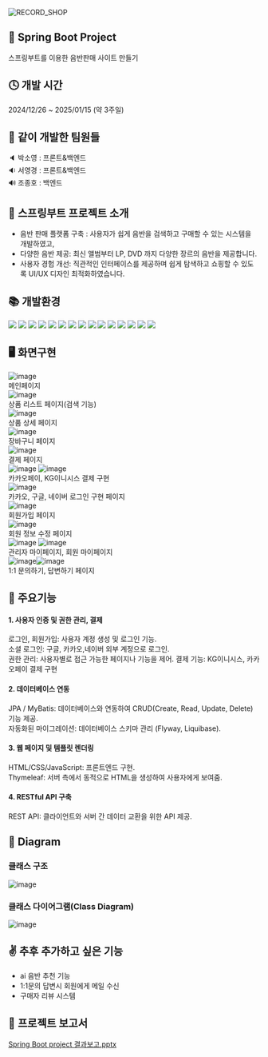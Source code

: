 ![RECORD_SHOP](https://capsule-render.vercel.app/api?type=Venom&height=200&text=RECORD%20SHOP&fontAlign=50&fontAlignY=53&color=gradient&fontColor=333&stroke=fff&fontSize=60)

## 🙌 Spring Boot Project
스프링부트를 이용한 음반판매 사이트 만들기

## 🕓 개발 시간
2024/12/26 ~ 2025/01/15 (약 3주일)

## 💪 같이 개발한 팀원들
🔈 박소영 : 프론트&백엔드 <br>
🔉 서영경 : 프론트&백엔드 <br>
🔊 조종호 : 백엔드

## 📄  스프링부트 프로젝트 소개
- 음반 판매 플랫폼 구축 : 사용자가 쉽게 음반을 검색하고 구매할 수 있는 시스템을 개발하였고,
- 다양한 음반 제공: 최신 앨범부터 LP, DVD 까지 다양한 장르의 음반을 제공합니다.
- 사용자 경험 개선: 직관적인 인터페이스를 제공하며 쉽게 탐색하고 쇼핑할 수 있도록 UI/UX 디자인 최적화하였습니다.

## 📚 개발환경   

<img src="https://img.shields.io/badge/springboot-6DB33F?style=for-the-badge&logo=springboot&logoColor=white">
<img src="https://img.shields.io/badge/java-007396?style=for-the-badge&logo=java&logoColor=white">
<img src="https://img.shields.io/badge/mysql-4479A1?style=for-the-badge&logo=mysql&logoColor=white">
<img src="https://img.shields.io/badge/jquery-0769AD?style=for-the-badge&logo=jquery&logoColor=white">
<img src="https://img.shields.io/badge/javascript-F7DF1E?style=for-the-badge&logo=javascript&logoColor=black">
<img src="https://img.shields.io/badge/html5-E34F26?style=for-the-badge&logo=html5&logoColor=white">
<img src="https://img.shields.io/badge/css-1572B6?style=for-the-badge&logo=css3&logoColor=white">
<img src="https://img.shields.io/badge/bootstrap-7952B3?style=for-the-badge&logo=bootstrap&logoColor=white">
<img src="https://img.shields.io/badge/apache tomcat-F8DC75?style=for-the-badge&logo=apachetomcat&logoColor=white">
<img src="https://img.shields.io/badge/github-181717?style=for-the-badge&logo=github&logoColor=white">
<img src="https://img.shields.io/badge/Thymeleaf -005F0F?style=for-the-badge&logo=Thymeleaf&logoColor=white">
<img src="https://img.shields.io/badge/intelij-9B4DCA?style=for-the-badge&logo=intellijidea&logoColor=white">
<img src="https://img.shields.io/badge/kakao-FFCD00?style=for-the-badge&logo=kakao&logoColor=white">
<img src="https://img.shields.io/badge/naver -03C75A?style=for-the-badge&logo=naver&logoColor=white">
<img src="https://img.shields.io/badge/google-4285F4?style=for-the-badge&logo=google&logoColor=white">

## 🖥 화면구현
![image](https://github.com/user-attachments/assets/091af3d3-f891-4d28-9c80-2f0a7032b130) <br>
메인페이지<br>
![image](https://github.com/user-attachments/assets/4acf79e8-5afc-40e3-bd08-39bfd29d6e08)<br>
상품 리스트 페이지(검색 기능)<br>
![image](https://github.com/user-attachments/assets/d8a69496-74c2-4c15-a574-22283e3156a3)<br>
상품 상세 페이지<br>
![image](https://github.com/user-attachments/assets/b21f9f60-2995-483f-89fd-a9453a813f98)<br>
장바구니 페이지<br>
![image](https://github.com/user-attachments/assets/58a7c9a1-5954-4d3f-beb1-5f9b37d78c2e)<br>
결제 페이지<br>
![image](https://github.com/user-attachments/assets/2950894e-4d5f-44cd-807f-894c5495be4e)
![image](https://github.com/user-attachments/assets/5867bfdb-2e6d-442a-bf56-4606de953f87)<br>
카카오페이, KG이니시스 결제 구현<br>
![image](https://github.com/user-attachments/assets/657c7f3e-c9eb-4da4-8f4f-e2607677d300) <br>
카카오, 구글, 네이버 로그인 구현 페이지 <br>
![image](https://github.com/user-attachments/assets/d75d5f43-030c-40e1-8489-72a124c2fada) <br>
회원가입 페이지<br>
![image](https://github.com/user-attachments/assets/36e0a737-1bfe-4dc6-8aa8-dd7f59e78774)<br>
회원 정보 수정 페이지 <br>
![image](https://github.com/user-attachments/assets/16a551cb-8ede-46d1-916f-4a9f19da0c61)
![image](https://github.com/user-attachments/assets/b9789775-d800-4232-996f-052febb57270)<br>
관리자 마이페이지, 회원 마이페이지 <br>
![image](https://github.com/user-attachments/assets/a3baac48-6b59-4f97-bc85-1f79b1f1440b)![image](https://github.com/user-attachments/assets/8d3ebd29-2519-4820-8cda-dbda44446e28)<br>
1:1 문의하기, 답변하기 페이지

## 🔎 주요기능
#### 1. 사용자 인증 및 권한 관리, 결제
로그인, 회원가입: 사용자 계정 생성 및 로그인 기능. <br>
소셜 로그인: 구글, 카카오,네이버 외부 계정으로 로그인.<br>
권한 관리: 사용자별로 접근 가능한 페이지나 기능을 제어.
결제 기능: KG이니시스, 카카오페이 결제 구현 
#### 2. 데이터베이스 연동
JPA / MyBatis: 데이터베이스와 연동하여 CRUD(Create, Read, Update, Delete) 기능 제공.<br>
자동화된 마이그레이션: 데이터베이스 스키마 관리 (Flyway, Liquibase).<br>
#### 3. 웹 페이지 및 템플릿 렌더링
HTML/CSS/JavaScript: 프론트엔드 구현.<br>
Thymeleaf: 서버 측에서 동적으로 HTML을 생성하여 사용자에게 보여줌.<br>
#### 4. RESTful API 구축
REST API: 클라이언트와 서버 간 데이터 교환을 위한 API 제공.<br>


## 📐 Diagram
### 클래스 구조 <br>
![image](https://github.com/user-attachments/assets/cd850656-2786-4eef-bce1-94621b0bb0c3)
### 클래스 다이어그램(Class Diagram) <br>
![image](https://github.com/user-attachments/assets/fcde9972-9a4a-46f4-b159-cadc6c9ee096)

## ✌ 추후 추가하고 싶은 기능
- ai 음반 추천 기능
- 1:1문의 답변시 회원에게 메일 수신
- 구매자 리뷰 시스템

## 📂 프로젝트 보고서 
[Spring Boot project 결과보고.pptx](https://github.com/user-attachments/files/18419696/Spring.Boot.project.pptx)
